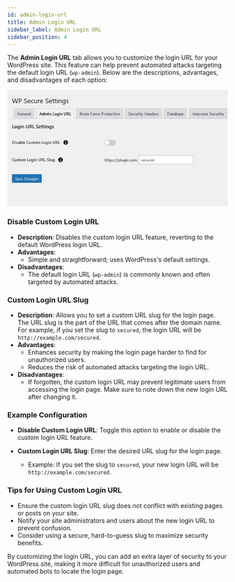 ```yaml
---
id: admin-login-url
title: Admin Login URL
sidebar_label: Admin Login URL
sidebar_position: 4
---
```




The **Admin Login URL** tab allows you to customize the login URL for your WordPress site. This feature can help prevent automated attacks targeting the default login URL (`wp-admin`). Below are the descriptions, advantages, and disadvantages of each option:

![Admin Login URL](./img/admin-login-url.png)

### Disable Custom Login URL
- **Description**: Disables the custom login URL feature, reverting to the default WordPress login URL.
- **Advantages**:
  - Simple and straightforward; uses WordPress's default settings.
- **Disadvantages**:
  - The default login URL (`wp-admin`) is commonly known and often targeted by automated attacks.

### Custom Login URL Slug
- **Description**: Allows you to set a custom URL slug for the login page. The URL slug is the part of the URL that comes after the domain name. For example, if you set the slug to `secured`, the login URL will be `http://example.com/secured`.
- **Advantages**:
  - Enhances security by making the login page harder to find for unauthorized users.
  - Reduces the risk of automated attacks targeting the login URL.
- **Disadvantages**:
  - If forgotten, the custom login URL may prevent legitimate users from accessing the login page. Make sure to note down the new login URL after changing it.

### Example Configuration

- **Disable Custom Login URL**: Toggle this option to enable or disable the custom login URL feature.


- **Custom Login URL Slug**: Enter the desired URL slug for the login page.
  - Example: If you set the slug to `secured`, your new login URL will be `http://example.com/secured`.
 

### Tips for Using Custom Login URL
- Ensure the custom login URL slug does not conflict with existing pages or posts on your site.
- Notify your site administrators and users about the new login URL to prevent confusion.
- Consider using a secure, hard-to-guess slug to maximize security benefits.

By customizing the login URL, you can add an extra layer of security to your WordPress site, making it more difficult for unauthorized users and automated bots to locate the login page.
